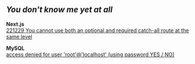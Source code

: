 ## _You don't know me yet at all_

**Next.js**<br>
[221229 You cannot use both an optional and required catch-all route at the same level](https://github.com/waveinyu/dev-yu-Error/blob/main/221229%20-%20You%20cannot%20use%20both%20an%20optional%20and%20required%20catch-all%20route%20at%20the%20same%20level.md)

**MySQL**<br>
[access denied for user 'root'@'localhost' (using password YES / NO)](https://github.com/waveinyu/dev-yu-Error/blob/main/)
